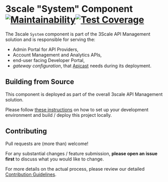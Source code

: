 # 3scale "System" Component [![Maintainability](https://api.codeclimate.com/v1/badges/1fe7e330e8507ea893be/maintainability)](https://codeclimate.com/github/3scale/porta/maintainability)[![Test Coverage](https://api.codeclimate.com/v1/badges/1fe7e330e8507ea893be/test_coverage)](https://codeclimate.com/github/3scale/porta/test_coverage)

The 3scale `System` component is part of the 3Scale API Management solution and is responsible for serving the:

* Admin Portal for API Providers,
* Account Management and Analytics APIs,
* end-user facing Developer Portal,
* _gateway configuration_, that [Apicast](https://github.com/3scale/apicast) needs during its deployment.

<!-- TODO: potentially add some architecture diagram here --> 



## Building from Source

This component is deployed as part of the overall 3scale API Management solution.
 
Please follow [these instructions](INSTALL.md) on how to set up your development environment and build / deploy this project locally.



## Contributing

Pull requests are (more than) welcome! 

For any substantial changes / feature submission, **please open an issue first** to discuss what you would like to change.

For more details on the actual process, please review our detailed [Contribution Guidelines](CONTRIBUTING.md).

